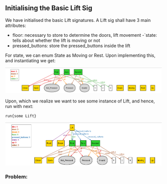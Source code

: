 ## Initialising the Basic Lift Sig

We have initialised the basic Lift signatures. A Lift sig shall have 3 main attributes:
- floor: necessary to store to determine the doors, lift movement
-`state: tells about whether the lift is moving or not
-	pressed_buttons: store the pressed_buttons inside the lift

For state, we can enum State as Moving or Rest. Upon implementing this, and instantiating we get:

![Alloy_Diagram](4_init_Lift_sig_1.png)

Upon, which we realize we want to see some instance of Lift, and hence, run with next:
```
run{some Lift}
```
![Alloy_Diagram](4_init_Lift_sig_2.png)

### **Problem:**
